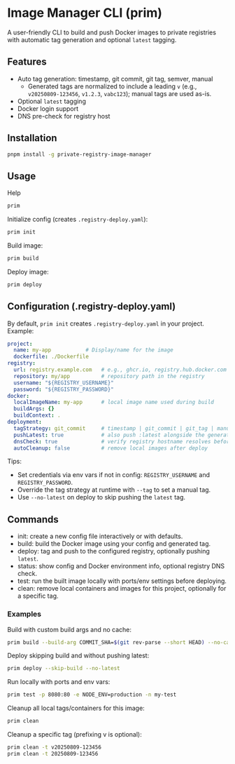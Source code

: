 # Image Manager CLI (prim)

A user-friendly CLI to build and push Docker images to private registries with automatic tag generation and optional `latest` tagging.

## Features

- Auto tag generation: timestamp, git commit, git tag, semver, manual
  - Generated tags are normalized to include a leading `v` (e.g., `v20250809-123456`, `v1.2.3`, `vabc123`); manual tags are used as-is.
- Optional `latest` tagging
- Docker login support
- DNS pre-check for registry host

## Installation

```bash
pnpm install -g private-registry-image-manager
```

## Usage

Help

```bash
prim
```

Initialize config (creates `.registry-deploy.yaml`):

```bash
prim init
```

Build image:

```bash
prim build
```

Deploy image:

```bash
prim deploy
```

## Configuration (.registry-deploy.yaml)

By default, `prim init` creates `.registry-deploy.yaml` in your project. Example:

```yaml
project:
  name: my-app           # Display/name for the image
  dockerfile: ./Dockerfile
registry:
  url: registry.example.com   # e.g., ghcr.io, registry.hub.docker.com (with org/repo below)
  repository: my/app          # repository path in the registry
  username: "${REGISTRY_USERNAME}"
  password: "${REGISTRY_PASSWORD}"
docker:
  localImageName: my-app      # local image name used during build
  buildArgs: {}
  buildContext: .
deployment:
  tagStrategy: git_commit     # timestamp | git_commit | git_tag | manual | semver
  pushLatest: true            # also push :latest alongside the generated tag
  dnsCheck: true              # verify registry hostname resolves before pushing (safety check)
  autoCleanup: false          # remove local images after deploy
```

Tips:
- Set credentials via env vars if not in config: `REGISTRY_USERNAME` and `REGISTRY_PASSWORD`.
- Override the tag strategy at runtime with `--tag` to set a manual tag.
- Use `--no-latest` on deploy to skip pushing the `latest` tag.

## Commands

- init: create a new config file interactively or with defaults.
- build: build the Docker image using your config and generated tag.
- deploy: tag and push to the configured registry, optionally pushing `latest`.
- status: show config and Docker environment info, optional registry DNS check.
- test: run the built image locally with ports/env settings before deploying.
- clean: remove local containers and images for this project, optionally for a specific tag.

### Examples

Build with custom build args and no cache:

```bash
prim build --build-arg COMMIT_SHA=$(git rev-parse --short HEAD) --no-cache
```

Deploy skipping build and without pushing latest:

```bash
prim deploy --skip-build --no-latest
```

Run locally with ports and env vars:

```bash
prim test -p 8080:80 -e NODE_ENV=production -n my-test
```

Cleanup all local tags/containers for this image:

```bash
prim clean
```

Cleanup a specific tag (prefixing v is optional):

```bash
prim clean -t v20250809-123456
prim clean -t 20250809-123456
```
